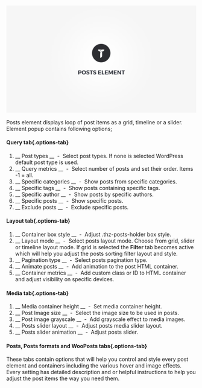 <div class="thz-doc-image max">
<a class="thz-lightbox mfp-iframe" href="https://vimeo.com/302179933" data-mfp-title="Creatus WordPress Theme Posts Element" data-modal-size="large">
	<img src="../../docs-media/splash-posts-element.jpg" alt="Creatus WordPress Theme Posts Element" />
</a>
</div>

Posts element displays loop of post items as a grid, timeline or a slider. Element popup contains following options;

#### Query tab{.options-tab}
1. __ Post types __ &nbsp;-&nbsp; Select post types. If none is selected WordPress default post type is used.
1. __ Query metrics __ &nbsp;-&nbsp; Select number of posts and set their order. Items -1 = all.
1. __ Specific categories __ &nbsp;-&nbsp; Show posts from specific categories.
1. __ Specific tags __ &nbsp;-&nbsp; Show posts containing specific tags.
1. __ Specific author __ &nbsp;-&nbsp; Show posts by specific authors.
1. __ Specific posts __ &nbsp;-&nbsp; Show specific posts.
1. __ Exclude posts __ &nbsp;-&nbsp; Exclude specific posts. 

#### Layout tab{.options-tab}
1. __ Container box style __ &nbsp;-&nbsp; Adjust .thz-posts-holder box style.
1. __ Layout mode __ &nbsp;-&nbsp; Select posts layout mode. Choose from grid, slider or timeline layout mode. 
If grid is selected the __Filter__ tab becomes active which will help you adjust the posts sorting filter layout and style.
1. __ Pagination type __ &nbsp;-&nbsp; Select posts pagination type.
1. __ Animate posts __ &nbsp;-&nbsp; Add animation to the post HTML container.
1. __ Container metrics __ &nbsp;-&nbsp; Add custom class or ID to HTML container and adjust visibility on specific devices.

#### Media tab{.options-tab}
1. __ Media container height __ &nbsp;-&nbsp; Set media container height.
1. __ Post Image size __ &nbsp;-&nbsp; Select the image size to be used in posts.
1. __ Post image grayscale __ &nbsp;-&nbsp; Add grayscale effect to media images.
1. __ Posts slider layout __ &nbsp;-&nbsp; Adjust posts media slider layout.
1. __ Posts slider animation __ &nbsp;-&nbsp; Adjust posts slider.


#### Posts, Posts formats and WooPosts tabs{.options-tab}

These tabs contain options that will help you control and style every post element and containers including the various hover and image effects. 
Every setting has detailed description and or helpful instructions to help you adjust the post items the way you need them.  